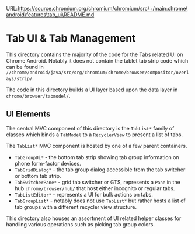 URL:https://source.chromium.org/chromium/chromium/src/+/main:chrome\android\features\tab_ui\README.md
# Tab UI & Tab Management

This directory contains the majority of the code for the Tabs related UI on
Chrome Android. Notably it does not contain the tablet tab strip code which can
be found in
`//chrome/android/java/src/org/chromium/chrome/browser/compositor/overlays/strip/`.

The code in this directory builds a UI layer based upon the data layer in
`chrome/browser/tabmodel/`.

## UI Elements

The central MVC component of this directory is the `TabList*` family of classes
which binds a `TabModel` to a `RecyclerView` to present a list of tabs.

The `TabList*` MVC component is hosted by one of a few parent containers.

* `TabGroupUi*` - the bottom tab strip showing tab group information on phone
  form-factor devices.
* `TabGridDialog*` - the tab group dialog accessible from the tab switcher or
  bottom tab strip.
* `TabSwitcherPane*` - grid tab switcher or GTS, represents a `Pane` in the
  hub `chrome/browser/hub/` that host either incognito or regular tabs.
* `TabListEditor*` - represents a UI for bulk actions on tabs.
* `TabGroupList*` - notably does not use `TabList*` but rather hosts a list of
  tab groups with a different recycler view structure.

This directory also houses an assortment of UI related helper classes for
handling various operations such as picking tab group colors.